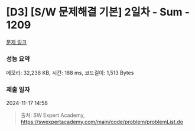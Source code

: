 # [D3] [S/W 문제해결 기본] 2일차 - Sum - 1209 

[문제 링크](https://swexpertacademy.com/main/code/problem/problemDetail.do?contestProbId=AV13_BWKACUCFAYh) 

### 성능 요약

메모리: 32,236 KB, 시간: 188 ms, 코드길이: 1,513 Bytes

### 제출 일자

2024-11-17 14:58



> 출처: SW Expert Academy, https://swexpertacademy.com/main/code/problem/problemList.do